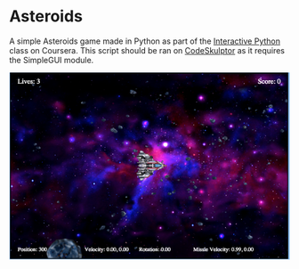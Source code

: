 # Asteroids

A simple Asteroids game made in Python as part of the [Interactive Python](https://www.coursera.org/course/interactivepython2) class on Coursera. This script should be ran on [CodeSkulptor](http://codeskulptor.org) as it requires the SimpleGUI module.

![screenshot](https://github.com/vutran/asteroids/raw/master/screenshot.png)
